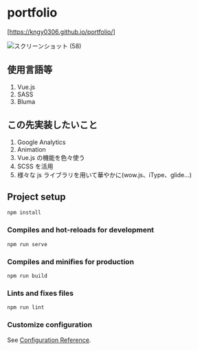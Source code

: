 # portfolio

[https://kngy0306.github.io/portfolio/]

![スクリーンショット (58)](https://user-images.githubusercontent.com/57553474/83718656-794f2780-a670-11ea-9f77-8112ef1dcbfd.png)

## 使用言語等

1. Vue.js
1. SASS
1. Bluma

## この先実装したいこと

1. Google Analytics
1. Animation
1. Vue.js の機能を色々使う
1. SCSS を活用
1. 様々な js ライブラリを用いて華やかに(wow.js、iType、glide...)

## Project setup

```
npm install
```

### Compiles and hot-reloads for development

```
npm run serve
```

### Compiles and minifies for production

```
npm run build
```

### Lints and fixes files

```
npm run lint
```

### Customize configuration

See [Configuration Reference](https://cli.vuejs.org/config/).
